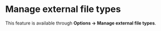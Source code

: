 # Manage external file types

This feature is available through **Options → Manage external file types**.


